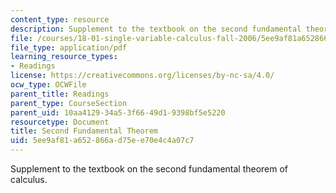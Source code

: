 ```yaml
---
content_type: resource
description: Supplement to the textbook on the second fundamental theorem of calculus.
file: /courses/18-01-single-variable-calculus-fall-2006/5ee9af81a652866ad75ee70e4c4a07c7_ft_scn_fnd_thorm.pdf
file_type: application/pdf
learning_resource_types:
- Readings
license: https://creativecommons.org/licenses/by-nc-sa/4.0/
ocw_type: OCWFile
parent_title: Readings
parent_type: CourseSection
parent_uid: 10aa4129-34a5-3f66-49d1-9398bf5e5220
resourcetype: Document
title: Second Fundamental Theorem
uid: 5ee9af81-a652-866a-d75e-e70e4c4a07c7
---
```

Supplement to the textbook on the second fundamental theorem of calculus.